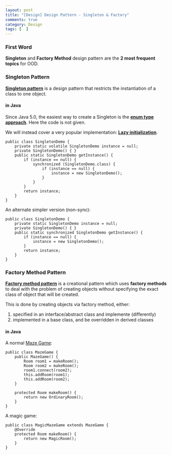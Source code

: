 ```yaml
---
layout: post
title: "[Design] Design Pattern - Singleton & Factory"
comments: true
category: Design
tags: [  ]
---
```


### First Word

__Singleton__ and __Factory Method__ design pattern are the __2 most frequent topics__ for OOD. 

### Singleton Pattern

__[Singleton pattern](http://en.wikipedia.org/wiki/Singleton_pattern)__ is a design pattern that restricts the instantiation of a class to one object. 

#### in Java

Since Java 5.0, the easiest way to create a Singleton is the __[enum type approach](http://en.wikipedia.org/wiki/Singleton_pattern#The_Enum_way)__. Here the code is not given. 

We will instead cover a very popular implementation: __[Lazy initialization](http://en.wikipedia.org/wiki/Singleton_pattern#Lazy_initialization)__. 

    public class SingletonDemo {
        private static volatile SingletonDemo instance = null;
        private SingletonDemo() { }
        public static SingletonDemo getInstance() {
            if (instance == null) {
                synchronized (SingletonDemo.class) {
                    if (instance == null) {
                        instance = new SingletonDemo();
                    }
                }
            }
            return instance;
        }
    }

An alternate simpler version (non-sync):

    public class SingletonDemo {
        private static SingletonDemo instance = null;
        private SingletonDemo() { }
        public static synchronized SingletonDemo getInstance() {
            if (instance == null) {
                instance = new SingletonDemo();
            }
            return instance;
        }
    }

### Factory Method Pattern

__[Factory method pattern](http://en.wikipedia.org/wiki/Factory_method_pattern)__ is a creational pattern which uses __factory methods__ to deal with the problem of creating objects without specifying the exact class of object that will be created. 

This is done by creating objects via factory method, either:

1. specified in an interface/abstract class and implemente (differently)
1. implemented in a base class, and be overridden in derived classes

#### in Java

A normal [Maze Game](http://en.wikipedia.org/wiki/Factory_method_pattern#Java):

    public class MazeGame {
        public MazeGame() {
            Room room1 = makeRoom();
            Room room2 = makeRoom();
            room1.connect(room2);
            this.addRoom(room1);
            this.addRoom(room2);
        }

        protected Room makeRoom() {
            return new OrdinaryRoom();
        }
    }

A magic game:

    public class MagicMazeGame extends MazeGame {
        @Override
        protected Room makeRoom() {
            return new MagicRoom();
        }
    }
